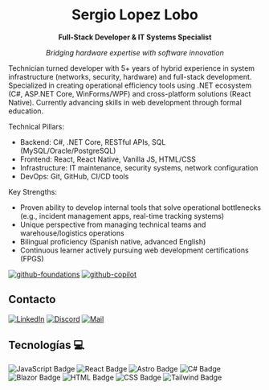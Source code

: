 <center>

# Sergio Lopez Lobo
**Full-Stack Developer & IT Systems Specialist**

*Bridging hardware expertise with software innovation*

</center>


Technician turned developer with 5+ years of hybrid experience in system infrastructure (networks, security, hardware) and full-stack development. Specialized in creating operational efficiency tools using .NET ecosystem (C#, ASP.NET Core, WinForms/WPF) and cross-platform solutions (React Native). Currently advancing skills in web development through formal education.

Technical Pillars:

  - Backend: C#, .NET Core, RESTful APIs, SQL (MySQL/Oracle/PostgreSQL)
  - Frontend: React, React Native, Vanilla JS, HTML/CSS
  - Infrastructure: IT maintenance, security systems, network configuration
  - DevOps: Git, GitHub, CI/CD tools

Key Strengths:

  - Proven ability to develop internal tools that solve operational bottlenecks (e.g., incident management apps, real-time tracking systems)
  - Unique perspective from managing technical teams and warehouse/logistics operations
  - Bilingual proficiency (Spanish native, advanced English)
  - Continuous learner actively pursuing web development certifications (FPGS)

[![github-foundations](https://github.com/adesduende/adesduende/assets/29408281/277f7725-b0ac-4ec3-9e5d-95cba798344e)](https://www.credly.com/badges/a87d73bf-5dfc-472b-bd9b-d1f928eeadbd/public_url)
[![github-copilot](https://github.com/user-attachments/assets/b9d00817-2f7d-4d2b-8df5-c868968c80db)](https://www.credly.com/badges/9d97c596-442e-4614-b971-a79fe7237c32/public_url)

## Contacto

[![LinkedIn](https://cdn-icons-png.flaticon.com/24/2504/2504923.png)](https://www.linkedin.com/in/sllobo/)
[![Discord]( https://cdn-icons-png.flaticon.com/24/2111/2111370.png)](https://discord.com/users/661138509226049536)
[![Mail]( https://cdn-icons-png.flaticon.com/24/726/726623.png)](mailto:info@sergiolopezlobo.es)

## Tecnologías 💻

![JavaScript Badge](https://img.shields.io/badge/JavaScript-White?style=flat&logo=javascript&logoColor=F7DF1E&logoSize=16&color=2e2e2e)
![React Badge](https://img.shields.io/badge/React-White?style=flat&logo=react&logoColor=61DAFB&logoSize=16&color=2e2e2e)
![Astro Badge](https://img.shields.io/badge/Astro-White?style=flat&logo=astro&logoColor=BC52EE&logoSize=16&color=2e2e2e)
![C# Badge](https://img.shields.io/badge/CSharp-White?style=flat&logo=csharp&logoColor=512BD4&logoSize=16&color=2e2e2e)
![Blazor Badge](https://img.shields.io/badge/Blazor-White?style=flat&logo=blazor&logoColor=512BD4&logoSize=16&color=2e2e2e)
![HTML Badge](https://img.shields.io/badge/HTML-White?style=flat&logo=html5&logoColor=E34F26&logoSize=16&color=2e2e2e)
![CSS Badge](https://img.shields.io/badge/CSS-White?style=flat&logo=css3&logoColor=1572B6&logoSize=16&color=2e2e2e)
![Tailwind Badge](https://img.shields.io/badge/Tailwind-White?style=flat&logo=tailwindcss&logoColor=06B6D4&logoSize=16&color=2e2e2e)


